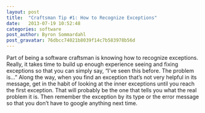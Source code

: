 ```yaml
---
layout: post
title:  "Craftsman Tip #1: How to Recognize Exceptions"
date:   2013-07-19 10:52:48
categories: software
post_author: Byron Sommardahl
post_gravatar: 76dbcc74021b8039f14c7b583978b56d
---
```


Part of being a software craftsman is knowing how to recognize exceptions. Really, it takes time to build up enough experience seeing and fixing exceptions so that you can simply say, “I’ve seen this before. The problem is…” Along the way, when you find an exception that’s not very helpful in its message, get in the habit of looking at the inner exceptions until you reach the first exception. That will probably be the one that tells you what the real problem it is. Then remember the exception by its type or the error message so that you don’t have to google anything next time.
